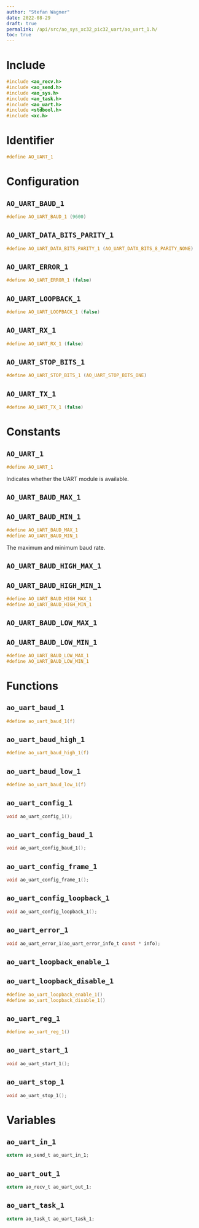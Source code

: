 ```yaml
---
author: "Stefan Wagner"
date: 2022-08-29
draft: true
permalink: /api/src/ao_sys_xc32_pic32_uart/ao_uart_1.h/
toc: true
---
```


# Include

```c
#include <ao_recv.h>
#include <ao_send.h>
#include <ao_sys.h>
#include <ao_task.h>
#include <ao_uart.h>
#include <stdbool.h>
#include <xc.h>
```

# Identifier

```c
#define AO_UART_1
```

# Configuration

## `AO_UART_BAUD_1`

```c
#define AO_UART_BAUD_1 (9600)
```

## `AO_UART_DATA_BITS_PARITY_1`

```c
#define AO_UART_DATA_BITS_PARITY_1 (AO_UART_DATA_BITS_8_PARITY_NONE)
```

## `AO_UART_ERROR_1`

```c
#define AO_UART_ERROR_1 (false)
```

## `AO_UART_LOOPBACK_1`

```c
#define AO_UART_LOOPBACK_1 (false)
```

## `AO_UART_RX_1`

```c
#define AO_UART_RX_1 (false)
```

## `AO_UART_STOP_BITS_1`

```c
#define AO_UART_STOP_BITS_1 (AO_UART_STOP_BITS_ONE)
```

## `AO_UART_TX_1`

```c
#define AO_UART_TX_1 (false)
```

# Constants

## `AO_UART_1`

```c
#define AO_UART_1
```

Indicates whether the UART module is available.

## `AO_UART_BAUD_MAX_1`
## `AO_UART_BAUD_MIN_1`

```c
#define AO_UART_BAUD_MAX_1
#define AO_UART_BAUD_MIN_1
```

The maximum and minimum baud rate.

## `AO_UART_BAUD_HIGH_MAX_1`
## `AO_UART_BAUD_HIGH_MIN_1`

```c
#define AO_UART_BAUD_HIGH_MAX_1
#define AO_UART_BAUD_HIGH_MIN_1
```

## `AO_UART_BAUD_LOW_MAX_1`
## `AO_UART_BAUD_LOW_MIN_1`

```c
#define AO_UART_BAUD_LOW_MAX_1
#define AO_UART_BAUD_LOW_MIN_1
```

# Functions

## `ao_uart_baud_1`

```c
#define ao_uart_baud_1(f)
```

## `ao_uart_baud_high_1`

```c
#define ao_uart_baud_high_1(f)
```

## `ao_uart_baud_low_1`

```c
#define ao_uart_baud_low_1(f)
```

## `ao_uart_config_1`

```c
void ao_uart_config_1();
```

## `ao_uart_config_baud_1`

```c
void ao_uart_config_baud_1();
```

## `ao_uart_config_frame_1`

```c
void ao_uart_config_frame_1();
```

## `ao_uart_config_loopback_1`

```c
void ao_uart_config_loopback_1();
```

## `ao_uart_error_1`

```c
void ao_uart_error_1(ao_uart_error_info_t const * info);
```

## `ao_uart_loopback_enable_1`
## `ao_uart_loopback_disable_1`

```c
#define ao_uart_loopback_enable_1()
#define ao_uart_loopback_disable_1()
```

## `ao_uart_reg_1`

```c
#define ao_uart_reg_1()
```

## `ao_uart_start_1`

```c
void ao_uart_start_1();
```

## `ao_uart_stop_1`

```c
void ao_uart_stop_1();
```

# Variables

## `ao_uart_in_1`

```c
extern ao_send_t ao_uart_in_1;
```

## `ao_uart_out_1`

```c
extern ao_recv_t ao_uart_out_1;
```

## `ao_uart_task_1`

```c
extern ao_task_t ao_uart_task_1;
```
